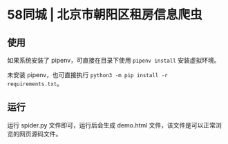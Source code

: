 # 58同城 | 北京市朝阳区租房信息爬虫

## 使用

如果系统安装了 pipenv，可直接在目录下使用 `pipenv install` 安装虚拟环境。

未安装 pipenv，也可直接执行 `python3 -m pip install -r requirements.txt`。

## 运行

运行 spider.py 文件即可，运行后会生成 demo.html 文件，该文件是可以正常浏览的网页源码文件。
